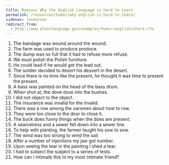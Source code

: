 ```yaml
---
title: Reasons Why the English Language is Hard to Learn
permalink: /resources/humor/why-english-is-hard-to-learn/
sidenav: resources
redirect_from:
  - http://www.plainlanguage.gov/examples/humor/englishishard.cfm
---
```


1. The bandage was wound around the wound.
2. The farm was used to produce produce.
3. The dump was so full that it had to refuse more refuse.
4. We must polish the Polish furniture.
5. He could lead if he would get the lead out.
6. The soldier decided to desert his dessert in the desert.
7. Since there is no time like the present, he thought it was time to present the present.
8. A bass was painted on the head of the bass drum.
9. When shot at, the dove dove into the bushes.
10. I did not object to the object.
11. The insurance was invalid for the invalid.
12. There was a row among the oarsmen about how to row.
13. They were too close to the door to close it.
14. The buck does funny things when the does are present.
15. A seamstress and a sewer fell down into a sewer line.
16. To help with planting, the farmer taught his sow to sow.
17. The wind was too strong to wind the sail.
18. After a number of injections my jaw got number.
19. Upon seeing the tear in the painting I shed a tear.
20. I had to subject the subject to a series of tests.
21. How can I intimate this to my most intimate friend?
